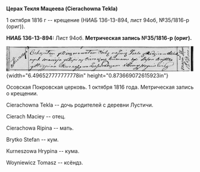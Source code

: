 **Церах Текля Мацеева (Cierachowna Tekla)**

1 октября 1816 г -- крещение (НИАБ 136-13-894, лист 94об, №35/1816-р
(ориг)).

**НИАБ 136-13-894:** Лист 94об. **Метрическая запись №35/1816-р
(ориг).**

![](./media/771f22d4fe73de26ee64dc303aaf50fb20d887c1.png){width="6.496527777777778in"
height="0.873669072615923in"}

Осовская Покровская церковь. 1 октября 1816 года. Метрическая запись о
крещении.

Cierachowna Tekla -- дочь родителей с деревни Лустичи.

Cierach Maciey -- отец.

Cierachowa Ripina -- мать.

Brytko Stefan -- кум.

Kurneszowa Hrypina -- кума.

Woyniewicz Tomasz -- ксёндз.
